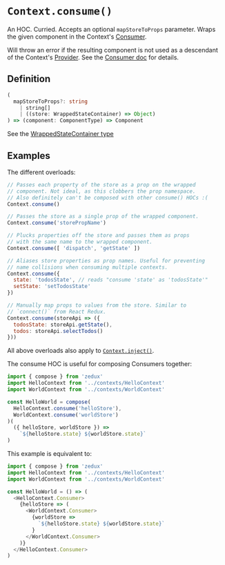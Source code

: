 # `Context.consume()`

An HOC. Curried. Accepts an optional `mapStoreToProps` parameter. Wraps the given component in the Context's [Consumer](/types/context/Consumer.md).

Will throw an error if the resulting component is not used as a descendant of the Context's [Provider](/types/context/Provider.md). See the [Consumer doc](/types/context/Consumer.md) for details.

## Definition

```typescript
(
  mapStoreToProps?: string
    | string[]
    | ((store: WrappedStateContainer) => Object)
) => (component: ComponentType) => Component
```

See the [WrappedStateContainer type](/types/WrappedStateContainer.md)

## Examples

The different overloads:

```js
// Passes each property of the store as a prop on the wrapped
// component. Not ideal, as this clobbers the prop namespace.
// Also definitely can't be composed with other consume() HOCs :(
Context.consume()

// Passes the store as a single prop of the wrapped component.
Context.consume('storePropName')

// Plucks properties off the store and passes them as props
// with the same name to the wrapped component.
Context.consume([ 'dispatch', 'getState' ])

// Aliases store properties as prop names. Useful for preventing
// name collisions when consuming multiple contexts.
Context.consume({
  state: 'todosState', // reads "consume 'state' as 'todosState'"
  setState: 'setTodosState'
})

// Manually map props to values from the store. Similar to
// `connect()` from React Redux.
Context.consume(storeApi => ({
  todosState: storeApi.getState(),
  todos: storeApi.selectTodos()
}))
```

All above overloads also apply to [`Context.inject()`](/types/context/inject.md).

The consume HOC is useful for composing Consumers together:

```js
import { compose } from 'zedux'
import HelloContext from '../contexts/HelloContext'
import WorldContext from '../contexts/WorldContext'

const HelloWorld = compose(
  HelloContext.consume('helloStore'),
  WorldContext.consume('worldStore')
)(
  ({ helloStore, worldStore }) =>
    `${helloStore.state} ${worldStore.state}`
)
```

This example is equivalent to:

```js
import { compose } from 'zedux'
import HelloContext from '../contexts/HelloContext'
import WorldContext from '../contexts/WorldContext'

const HelloWorld = () => (
  <HelloContext.Consumer>
    {helloStore => (
      <WorldContext.Consumer>
        {worldStore =>
          `${helloStore.state} ${worldStore.state}`
        }
      </WorldContext.Consumer>
    )}
  </HelloContext.Consumer>
)
```
